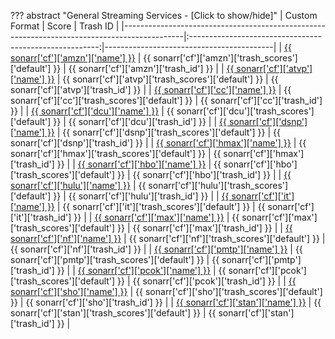 ??? abstract "General Streaming Services - [Click to show/hide]"
    | Custom Format                                                                               |                          Score                          | Trash ID                                 |
    |---------------------------------------------------------------------------------------------|:-------------------------------------------------------:|------------------------------------------|
    | [{{ sonarr['cf']['amzn']['name'] }}](/Sonarr/sonarr-collection-of-custom-formats/#amzn)     |  {{ sonarr['cf']['amzn']['trash_scores']['default'] }}  | {{ sonarr['cf']['amzn']['trash_id'] }}   |
    | [{{ sonarr['cf']['atvp']['name'] }}](/Sonarr/sonarr-collection-of-custom-formats/#atvp)     |  {{ sonarr['cf']['atvp']['trash_scores']['default'] }}  | {{ sonarr['cf']['atvp']['trash_id'] }}   |
    | [{{ sonarr['cf']['cc']['name'] }}](/Sonarr/sonarr-collection-of-custom-formats/#cc)         |   {{ sonarr['cf']['cc']['trash_scores']['default'] }}   | {{ sonarr['cf']['cc']['trash_id'] }}     |
    | [{{ sonarr['cf']['dcu']['name'] }}](/Sonarr/sonarr-collection-of-custom-formats/#dcu)       |  {{ sonarr['cf']['dcu']['trash_scores']['default'] }}   | {{ sonarr['cf']['dcu']['trash_id'] }}    |
    | [{{ sonarr['cf']['dsnp']['name'] }}](/Sonarr/sonarr-collection-of-custom-formats/#dsnp)     |  {{ sonarr['cf']['dsnp']['trash_scores']['default'] }}  | {{ sonarr['cf']['dsnp']['trash_id'] }}   |
    | [{{ sonarr['cf']['hmax']['name'] }}](/Sonarr/sonarr-collection-of-custom-formats/#hmax)     |  {{ sonarr['cf']['hmax']['trash_scores']['default'] }}  | {{ sonarr['cf']['hmax']['trash_id'] }}   |
    | [{{ sonarr['cf']['hbo']['name'] }}](/Sonarr/sonarr-collection-of-custom-formats/#hbo)       |  {{ sonarr['cf']['hbo']['trash_scores']['default'] }}   | {{ sonarr['cf']['hbo']['trash_id'] }}    |
    | [{{ sonarr['cf']['hulu']['name'] }}](/Sonarr/sonarr-collection-of-custom-formats/#hulu)     |  {{ sonarr['cf']['hulu']['trash_scores']['default'] }}  | {{ sonarr['cf']['hulu']['trash_id'] }}   |
    | [{{ sonarr['cf']['it']['name'] }}](/Sonarr/sonarr-collection-of-custom-formats/#it)         |   {{ sonarr['cf']['it']['trash_scores']['default'] }}   | {{ sonarr['cf']['it']['trash_id'] }}     |
    | [{{ sonarr['cf']['max']['name'] }}](/Sonarr/sonarr-collection-of-custom-formats/#max)       |  {{ sonarr['cf']['max']['trash_scores']['default'] }}   | {{ sonarr['cf']['max']['trash_id'] }}    |
    | [{{ sonarr['cf']['nf']['name'] }}](/Sonarr/sonarr-collection-of-custom-formats/#nf)         |   {{ sonarr['cf']['nf']['trash_scores']['default'] }}   | {{ sonarr['cf']['nf']['trash_id'] }}     |
    | [{{ sonarr['cf']['pmtp']['name'] }}](/Sonarr/sonarr-collection-of-custom-formats/#pmtp)     |  {{ sonarr['cf']['pmtp']['trash_scores']['default'] }}  | {{ sonarr['cf']['pmtp']['trash_id'] }}   |
    | [{{ sonarr['cf']['pcok']['name'] }}](/Sonarr/sonarr-collection-of-custom-formats/#pcok)     |  {{ sonarr['cf']['pcok']['trash_scores']['default'] }}  | {{ sonarr['cf']['pcok']['trash_id'] }}   |
    | [{{ sonarr['cf']['sho']['name'] }}](/Sonarr/sonarr-collection-of-custom-formats/#sho)       |  {{ sonarr['cf']['sho']['trash_scores']['default'] }}   | {{ sonarr['cf']['sho']['trash_id'] }}    |
    | [{{ sonarr['cf']['stan']['name'] }}](/Sonarr/sonarr-collection-of-custom-formats/#stan)     |  {{ sonarr['cf']['stan']['trash_scores']['default'] }}  | {{ sonarr['cf']['stan']['trash_id'] }}   |
